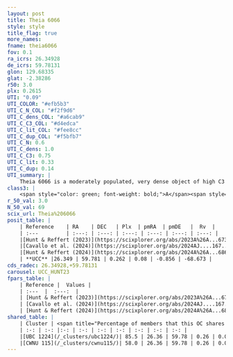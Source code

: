 ```yaml
---
layout: post
title: Theia 6066
style: style
title_flag: true
more_names: 
fname: theia6066
fov: 0.1
ra_icrs: 26.34928
de_icrs: 59.78131
glon: 129.68335
glat: -2.38286
r50: 3.0
plx: 0.2615
UTI: "0.09"
UTI_COLOR: "#efb5b3"
UTI_C_N_COL: "#f2f9d6"
UTI_C_dens_COL: "#a6cab9"
UTI_C_C3_COL: "#d4edca"
UTI_C_lit_COL: "#fee8cc"
UTI_C_dup_COL: "#f5bfb7"
UTI_C_N: 0.6
UTI_C_dens: 1.0
UTI_C_C3: 0.75
UTI_C_lit: 0.33
UTI_C_dup: 0.14
UTI_summary: |
    Theia 6066 is a moderately populated, very dense object of high C3 quality. It was recently reported in the literature.<br><br><span style="color: #99180f; font-weight: bold;">Warning: </span>This is likely a duplicate object, which shares a large percentage of members with at least one previously reported entry.
class3: |
    <span style="color: green; font-weight: bold;">A</span><span style="color: #FFC300; font-weight: bold;">B</span>
r_50_val: 3.0
N_50_val: 69
scix_url: Theia%206066
posit_table: |
    | Reference    | RA    | DEC   | Plx  | pmRA  | pmDE   |  Rv  |
    | :---         | :---: | :---: | :---: | :---: | :---: | :---: |
    |[Hunt & Reffert (2023)](https://scixplorer.org/abs/2023A%26A...673A.114H) | 26.343 | 59.777 | 0.263 | 0.08 | -0.853 | -71.217 |
    |[Cavallo et al. (2024)](https://scixplorer.org/abs/2024AJ....167...12C) | 26.329 | 59.794 | 0.265 | -- | -- | -- |
    |[Hunt & Reffert (2024)](https://scixplorer.org/abs/2024A%26A...686A..42H) | 26.343 | 59.777 | 0.263 | 0.08 | -0.853 | -71.217 |
    | **UCC** |26.349 | 59.781 | 0.262 | 0.08 | -0.856 | -68.673 | 
cds_radec: 26.34928,+59.78131
carousel: UCC_HUNT23
fpars_table: |
    | Reference |  Values |
    | :---  |  :---:  |
    | [Hunt & Reffert (2023)](https://scixplorer.org/abs/2023A%26A...673A.114H) | `AV50=2.252, diffAV50=1.622, MOD50=12.667, logAge50=8.156` |
    | [Cavallo et al. (2024)](https://scixplorer.org/abs/2024AJ....167...12C) | `AV50=1.99, dMod50=12.39, logAge50=8.6, [Fe/H]50=0.51` |
    | [Hunt & Reffert (2024)](https://scixplorer.org/abs/2024A%26A...686A..42H) | `MassJ=492.358` |
shared_table: |
    | Cluster | <span title="Percentage of members that this OC shares with the ones listed">%</span>   | RA   | DEC   | Plx   | pmRA  | pmDE  | Rv | UTI |
    | :-: | :-: |:-: | :-: | :-: | :-: | :-: | :-: | :-: |
    |[UBC 1224](/_clusters/ubc1224/)| 85.5 | 26.36 | 59.78 | 0.26 | 0.08 | -0.86 | -68.67 |0.46 |
    |[CWNU 115](/_clusters/cwnu115/)| 58.0 | 26.36 | 59.78 | 0.26 | 0.08 | -0.85 | -67.13 |0.0 |
---
```


